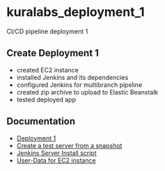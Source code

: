 # kuralabs_deployment_1
CI/CD pipeline deployment 1


## Create Deployment 1
- created EC2 instance
- installed Jenkins and its dependencies
- configured Jenkins for multibranch pipeline
- created zip archive to upload to Elastic Beanstalk
- tested deployed app


## Documentation
- [Deployment 1](https://github.com/angela-andrews/kuralabs_deployment_1/blob/main/Deployment%201%20Documentation.pdf)
- [Create a test server from a snapshot](https://github.com/angela-andrews/kuralabs_deployment_1/blob/main/Create%20a%20test%20server%20from%20a%20snapshot.pdf)
- [Jenkins Server Install script](https://github.com/angela-andrews/kuralabs_deployment_1/blob/main/deploy1-install.sh)
- [User-Data for EC2 instance](https://github.com/angela-andrews/kuralabs_deployment_1/blob/main/user-data)
